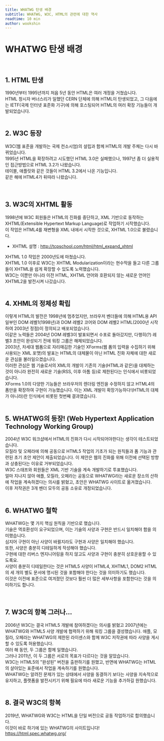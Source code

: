 ```yaml
---
title: WHATWG 탄생 배경
subtitle: WHATWG, W3C, HTML의 관련에 대한 역사
readtime: 10 min
author: wookshin
---
```


# WHATWG 탄생 배경

<br/>

## 1. HTML 탄생

1990년부터 1995년까지 처음 5년 동안 HTML은 여러 개정을 거쳤습니다.  
HTML 창시자 버너스리가 일했던 CERN 단체에 의해 HTML이 탄생되었고, 그 다음에는 IETF(국제 인터넷 표준화 기구)에 의해 호스팅되어 HTML의 여러 확장 기능들이 개발되었습니다.
<br/>
<br/>

## 2. W3C 등장

W3C(웹 표준을 개발하는 국제 컨소시엄)의 설립과 함께 HTML의 개발 주체는 다시 바뀌었습니다.  
1995년 HTML을 확장하려고 시도했던 HTML 3.0은 실패했으나, 1997년 좀 더 실용적인 접근방법으로 HTML 3.2가 나왔습니다.  
테이블, 애플릿와 같은 것들이 HTML 3.2에서 나온 기능입니다.  
같은 해에 HTML4가 뒤따라 나왔습니다.  
<br/>
<br/>

## 3. W3C의 XHTML 활동

1998년에 W3C 회원들은 HTML의 진화를 중단하고, XML 기반으로 동작하는 XHTML(Extensible Hypertext Markup Language)로 작업하기 시작했습니다.  
이 작업은 HTML4를 재변형을 XML 내에서 시작한 것으로, XHTML 1.0으로 불렸습니다.

- XHTML 설명 : http://tcpschool.com/html/html_expand_xhtml

XHTML 1.0 작업은 2000년도에 마쳤습니다.  
XHTML 1.0 이후로 W3C는 XHTML Modularization이라는 현수막을 들고 다른 그룹들이 XHTML을 쉽게 확장할 수 있도록 노력했습니다.  
W3C는 이뿐만 아니라 이전 HTML, XHTML 언어와 호환되지 않는 새로운 언어인 XHTML2을 발전시켜 나갔습니다.
<br/>
<br/>

## 4. XHML의 정체성 확립

이렇게 HTML의 발전은 1998년에 멈추었지만, 브라우저 벤더들에 의해 HTML용 API 일부인 DOM 레벨1(1998년)과 DOM 레벨2 코어와 DOM 레벨2 HTML(2000년 시작하여 2003년 정점)이 정의되고 배포되었습니다.  
이같은 노력들은 2004년 DOM 레벨3이 발표되면서 수포로 돌아갔지만, 다행히(?) 레벨3 초안이 완성되기 전에 워킹 그룹은 해체되었습니다.  
2003년, 차세대 웹폼으로 자리매김한 기술인 XForms(웹 폼의 입력을 수집하기 위해 사용되는 XML 포맷)의 발표는 HTML의 대체물이 아닌 HTML 진화 자체에 대한 새로운 관심을 불러일으켰습니다.  
이러한 관심은 웹 기술로서의 XML의 개발이 기존의 기술(HTML과 같은)을 대체하는 것이 아니라 완전히 새로운 기술(RSS, 이후 아톰 등)로 제한된다는 인식에서 비롯되었습니다.  
XForms 1.0의 다양한 기능들은 브라우저의 렌더링 엔진을 수정하지 않고 HTML4의 폼만을 확장하여 구현이 가능했습니다.
이는 XML 개발이 확장가능하다!(HTML의 대체가 아니라)란 인식에서 비롯된 첫번째 결과였습니다.
<br/>
<br/>

## 5. WHATWG의 등장! (Web Hypertext Application Technology Working Group)

2004년 W3C 워크샵에서 HTML의 진화가 다시 시작되어야한다는 생각이 테스트되었습니다.  
모질라 및 오페라에 의해 공동으로 HTML5 작업의 기초가 되는 원칙들과 폼 기능과 관련된 초기 초안 제안이 제출되었습니다.
이 제안은 웹의 진화를 위해 이전에 선택된 방향과 상충된다는 이유로 거부되었습니다.  
W3C 스태프와 회원들은 XML 기반 기술을 계속 개발하기로 투표했습니다.  
얼마 지나지 않아 애플, 모질라, 오페라는 공동으로 WHATWG라는 새로운 장소의 산하에 작업을 계속하겠다는 의사를 밝혔고, 초안은 WHATWG 사이트로 옮겨졌습니다.  
이후 저작권은 3개 벤더 모두의 공동 소유로 개정되었습니다.
<br/>
<br/>

## 6. WHATWG 철학

WHATWG는 몇 가지 핵심 원칙을 기반으로 했습니다.  
기술은 역호환성이 요구되었으며, 이는 기술의 사양과 구현은 반드시 일치해야 함을 의미했습니다.  
심지어 구현이 아닌 사양이 바뀔지라도 구현과 사양은 일치해야 했습니다.  
또한, 사양은 충분히 디테일하게 작성해야 했습니다.  
구현에 대한 리버스 엔지니어링을 하지 않고도 사양과 구현이 충분히 상호운용할 수 있도록요.  
사양이 충분히 디테일한다는 것은 HTML5 사양이 HTML4, XHTML1, DOM2 HTML의 세 개의 별도 문서에 명시된 것을 포함해야 한다는 것을 의미하기도 했습니다.  
이것은 이전에 표준으로 여겨졌던 것보다 훨씬 더 많은 세부사항을 포함한다는 것을 의미하기도 합니다.  
<br/>
<br/>

## 7. W3C의 항복 그러나...

2006년 W3C는 결국 HTML5 개발에 참여하겠다는 의사를 밝혔고 2007년에는 WHATWG와 HTML5 사양 개발에 협력하기 위해 워킹 그룹을 결성했습니다.
애플, 모질라, 오페라는 WHATWG의 제한된 라이센스와 함께 W3C 저작권에 따라 사양을 게시할 수 있도록 허용했습니다.  
여러 해 동안, 두 그룹은 함께 일했습니다.  
그러나 2011년, 이 두 그룹은 서로의 목표가 다르다는 것을 알았습니다.  
W3C는 HTML5의 "완성된" 버전을 출판하기를 원했고, 반면에 WHATWG는 HTML의 살아있는 표준에서 작업을 계속하기를 원했습니다.  
WHATWG는 알려진 문제가 있는 상태에서 사양을 동결하기 보다는 사양을 지속적으로 유지하고, 플랫폼을 발전시키기 위해 필요에 따라 새로운 기능을 추가하길 원했습니다.
<br/>
<br/>

## 8. 결국 W3C의 항복

2019년, WHATWG와 W3C는 HTML을 단일 버전으로 공동 작업하기로 합의했습니다.  
이것이 바로 하기에 있는 WHATWG의 사이트입니다!  
https://html.spec.whatwg.org/
<br/>
<br/>
